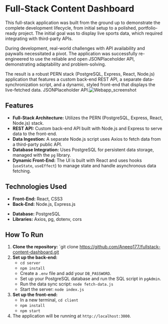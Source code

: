 # Full-Stack Content Dashboard

This full-stack application was built from the ground up to demonstrate the complete development lifecycle, from initial setup to a polished, portfolio-ready project. The initial goal was to display live sports data, which required integrating with third-party APIs.

During development, real-world challenges with API availability and paywalls necessitated a pivot. The application was successfully re-engineered to use the reliable and open JSONPlaceholder API, demonstrating adaptability and problem-solving.

The result is a robust PERN stack (PostgreSQL, Express, React, Node.js) application that features a custom back-end REST API, a separate data-synchronization script, and a dynamic, styled front-end that displays the live-fetched data.
JSONPlaceholder API.![Webapp_screenshot](https://github.com/user-attachments/assets/6e4c6c3f-279a-4043-bf63-c55000ca1441)


## Features

-   **Full-Stack Architecture:** Utilizes the PERN (PostgreSQL, Express, React, Node.js) stack.
-   **REST API:** Custom back-end API built with Node.js and Express to serve data to the front-end.
-   **Data Ingestion:** A separate Node.js script uses Axios to fetch data from a third-party public API.
-   **Database Integration:** Uses PostgreSQL for persistent data storage, managed with the `pg` library.
-   **Dynamic Front-End:** The UI is built with React and uses hooks (`useState`, `useEffect`) to manage state and handle asynchronous data fetching.

## Technologies Used

-   **Front-End:** React, CSS3
-   **Back-End:** Node.js, Express.js
* **Database:** PostgreSQL
* **Libraries:** Axios, pg, dotenv, cors

## How To Run

1.  **Clone the repository:** `git clone https://github.com/Aneeq177/fullstack-content-dashboard.git
2.  **Set up the back-end:**
    -   `cd server`
    -   `npm install`
    -   Create a `.env` file and add your `DB_PASSWORD`.
    -   Set up your PostgreSQL database and run the SQL script in `pgAdmin`.
    -   Run the data sync script: `node fetch-data.js`
    -   Start the server: `node index.js`
3.  **Set up the front-end:**
    -   In a new terminal, `cd client`
    -   `npm install`
    -   `npm start`
4.  The application will be running at `http://localhost:3000`.
